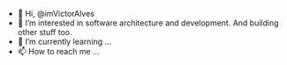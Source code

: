 - 👋 Hi, @imVictorAlves
- 👀 I’m interested in software architecture and development. And building other stuff too.
- 🌱 I’m currently learning ...
- 📫 How to reach me ...

<!---
imvictoralves/imvictoralves is a ✨ special ✨ repository because its `README.md` (this file) appears on your GitHub profile.
You can click the Preview link to take a look at your changes.
--->
